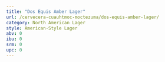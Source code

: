```yaml
---
title: "Dos Equis Amber Lager"
url: /cervecera-cuauhtmoc-moctezuma/dos-equis-amber-lager/
category: North American Lager
style: American-Style Lager
abv: 0
ibu: 0
srm: 0
upc: 0
---
```


